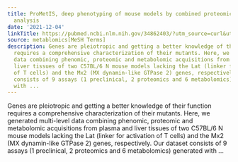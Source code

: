 ```yaml
---
title: ProMetIS, deep phenotyping of mouse models by combined proteomics and metabolomics
  analysis
date: '2021-12-04'
linkTitle: https://pubmed.ncbi.nlm.nih.gov/34862403/?utm_source=curl&utm_medium=rss&utm_campaign=pubmed-2&utm_content=1Zkrxt7ktlCbHBXEV3v65xxSnkSWNsJ1A6Fq3gBniKhGfIUslK&fc=20210907212339&ff=20211214195219&v=2.16.0
source: metablomics[MeSH Terms]
description: Genes are pleiotropic and getting a better knowledge of their function
  requires a comprehensive characterization of their mutants. Here, we generated multi-level
  data combining phenomic, proteomic and metabolomic acquisitions from plasma and
  liver tissues of two C57BL/6 N mouse models lacking the Lat (linker for activation
  of T cells) and the Mx2 (MX dynamin-like GTPase 2) genes, respectively. Our dataset
  consists of 9 assays (1 preclinical, 2 proteomics and 6 metabolomics) generated
  with ...
---
```

Genes are pleiotropic and getting a better knowledge of their function requires a comprehensive characterization of their mutants. Here, we generated multi-level data combining phenomic, proteomic and metabolomic acquisitions from plasma and liver tissues of two C57BL/6 N mouse models lacking the Lat (linker for activation of T cells) and the Mx2 (MX dynamin-like GTPase 2) genes, respectively. Our dataset consists of 9 assays (1 preclinical, 2 proteomics and 6 metabolomics) generated with ...